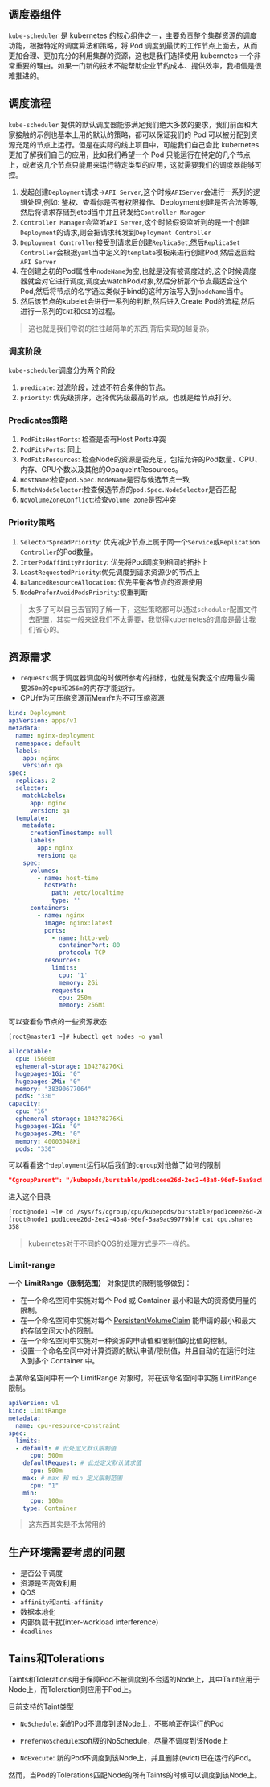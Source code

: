 ## 调度器组件

`kube-scheduler` 是 kubernetes 的核心组件之一，主要负责整个集群资源的调度功能，根据特定的调度算法和策略，将 Pod 调度到最优的工作节点上面去，从而更加合理、更加充分的利用集群的资源，这也是我们选择使用 kubernetes 一个非常重要的理由。如果一门新的技术不能帮助企业节约成本、提供效率，我相信是很难推进的。

## 调度流程

`kube-scheduler` 提供的默认调度器能够满足我们绝大多数的要求，我们前面和大家接触的示例也基本上用的默认的策略，都可以保证我们的 Pod 可以被分配到资源充足的节点上运行。但是在实际的线上项目中，可能我们自己会比 kubernetes 更加了解我们自己的应用，比如我们希望一个 Pod 只能运行在特定的几个节点上，或者这几个节点只能用来运行特定类型的应用，这就需要我们的调度器能够可控。

1. 发起创建`Deployment`请求->`API Server`,这个时候`APIServer`会进行一系列的逻辑处理,例如: 鉴权、查看你是否有权限操作、Deployment创建是否合法等等,然后将请求存储到etcd当中并且转发给`Controller Manager`
2. `Controller Manager`会监听`API Server`,这个时候假设监听到的是一个创建`Deployment`的请求,则会把请求转发到`Deployment Controller`
3. `Deployment Controller`接受到请求后创建`ReplicaSet`,然后`ReplicaSet Controller`会根据`yaml`当中定义的`template`模板来进行创建Pod,然后返回给`API Server`
4. 在创建之初的Pod属性中`nodeName`为空,也就是没有被调度过的,这个时候调度器就会对它进行调度,调度去watchPod对象,然后分析那个节点最适合这个Pod,然后将节点的名字通过类似于bind的这种方法写入到`nodeName`当中。
5. 然后该节点的kubelet会进行一系列的判断,然后进入Create Pod的流程,然后进行一系列的`CNI`和`CSI`的过程。

> 这也就是我们常说的往往越简单的东西,背后实现的越复杂。

### 调度阶段

`kube-scheduler`调度分为两个阶段

1. `predicate`: 过滤阶段，过滤不符合条件的节点。
2. `priority`: 优先级排序，选择优先级最高的节点，也就是给节点打分。

### Predicates策略

1. `PodFitsHostPorts`: 检查是否有Host Ports冲突
2. `PodFitsPorts`: 同上
3. `PodFitsResources`: 检查Node的资源是否充足，包括允许的Pod数量、CPU、内存、GPU个数以及其他的OpaqueIntResources。
4. `HostName`:检查`pod.Spec.NodeName`是否与候选节点一致
5. `MatchNodeSelector`:检查候选节点的`pod.Spec.NodeSelector`是否匹配
6. `NoVolumeZoneConflict`:检查`volume zone`是否冲突

### Priority策略

1. `SelectorSpreadPriority`: 优先减少节点上属于同一个`Service`或`Replication Controller`的Pod数量。
2. `InterPodAffinityPriority`: 优先将Pod调度到相同的拓扑上
3. `LeastRequestedPriority`:优先调度到请求资源少的节点上
4. `BalancedResourceAllocation`: 优先平衡各节点的资源使用
5. `NodePreferAvoidPodsPriority`:权重判断

> 太多了可以自己去官网了解一下，这些策略都可以通过`scheduler`配置文件去配置，其实一般来说我们不太需要，我觉得kubernetes的调度是最让我们省心的。

## 资源需求

- `requests`:属于调度器调度的时候所参考的指标，也就是说我这个应用最少需要`250m`的cpu和`256m`的内存才能运行。
- CPU作为可压缩资源而Mem作为不可压缩资源

```yaml
kind: Deployment
apiVersion: apps/v1
metadata:
  name: nginx-deployment
  namespace: default
  labels:
    app: nginx
    version: qa
spec:
  replicas: 2
  selector:
    matchLabels:
      app: nginx
      version: qa
  template:
    metadata:
      creationTimestamp: null
      labels:
        app: nginx
        version: qa
    spec:
      volumes:
        - name: host-time
          hostPath:
            path: /etc/localtime
            type: ''
      containers:
        - name: nginx
          image: nginx:latest
          ports:
            - name: http-web
              containerPort: 80
              protocol: TCP
          resources:
            limits:
              cpu: '1'
              memory: 2Gi
            requests:
              cpu: 250m
              memory: 256Mi
```

可以查看你节点的一些资源状态

```bash
[root@master1 ~]# kubectl get nodes -o yaml
```

```yaml
allocatable:
  cpu: 15600m
  ephemeral-storage: 104278276Ki
  hugepages-1Gi: "0"
  hugepages-2Mi: "0"
  memory: "38390677064"
  pods: "330"
capacity:
  cpu: "16"
  ephemeral-storage: 104278276Ki
  hugepages-1Gi: "0"
  hugepages-2Mi: "0"
  memory: 40003048Ki
  pods: "330"
```

可以看看这个`deployment`运行以后我们的`cgroup`对他做了如何的限制

```json
"CgroupParent": "/kubepods/burstable/pod1ceee26d-2ec2-43a8-96ef-5aa9ac99779b"
```

进入这个目录

```bash
[root@node1 ~]# cd /sys/fs/cgroup/cpu/kubepods/burstable/pod1ceee26d-2ec2-43a8-96ef-5aa9ac99779b
[root@node1 pod1ceee26d-2ec2-43a8-96ef-5aa9ac99779b]# cat cpu.shares 
358
```

> kubernetes对于不同的QOS的处理方式是不一样的。

### Limit-range

一个 **LimitRange（限制范围）** 对象提供的限制能够做到：

- 在一个命名空间中实施对每个 Pod 或 Container 最小和最大的资源使用量的限制。
- 在一个命名空间中实施对每个 [PersistentVolumeClaim](https://kubernetes.io/zh-cn/docs/concepts/storage/persistent-volumes/#persistentvolumeclaims) 能申请的最小和最大的存储空间大小的限制。
- 在一个命名空间中实施对一种资源的申请值和限制值的比值的控制。
- 设置一个命名空间中对计算资源的默认申请/限制值，并且自动的在运行时注入到多个 Container 中。

当某命名空间中有一个 LimitRange 对象时，将在该命名空间中实施 LimitRange 限制。

```yaml
apiVersion: v1
kind: LimitRange
metadata:
  name: cpu-resource-constraint
spec:
  limits:
  - default: # 此处定义默认限制值
      cpu: 500m
    defaultRequest: # 此处定义默认请求值
      cpu: 500m
    max: # max 和 min 定义限制范围
      cpu: "1"
    min:
      cpu: 100m
    type: Container
```

> 这东西其实是不太常用的

## 生产环境需要考虑的问题

- 是否公平调度
- 资源是否高效利用
- QOS
- `affinity`和`anti-affinity`
- 数据本地化
- 内部负载干扰(inter-workload interference)
- `deadlines`

## Tains和Tolerations

Taints和Tolerations用于保障Pod不被调度到不合适的Node上，其中Taint应用于Node上，而Toleration则应用于Pod上。

目前支持的Taint类型

- `NoSchedule`: 新的Pod不调度到该Node上，不影响正在运行的Pod
- `PreferNoSchedule`:soft版的NoSchedule，尽量不调度到该Node上

- `NoExecute`: 新的Pod不调度到该Node上，并且删除(evict)已在运行的Pod。

然而，当Pod的Tolerations匹配Node的所有Taints的时候可以调度到该Node上。